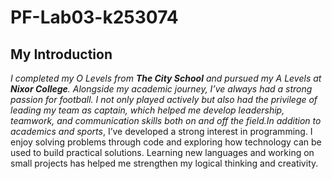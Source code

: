 # PF-Lab03-k253074
## My Introduction
_I completed my O Levels from **The City School** and pursued my _A Levels _at **Nixor College**_. Alongside my academic journey, I’ve always had a strong passion for _football_. I not only played actively but also had the privilege of leading my team as captain, which helped me develop leadership, teamwork, and communication skills both on and off the field.In addition to_ academics and sports_, I’ve developed a strong interest in programming. I enjoy solving problems through code and exploring how technology can be used to build practical solutions. Learning new languages and working on small projects has helped me strengthen my logical thinking and creativity.
